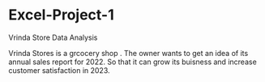 # Excel-Project-1
Vrinda Store Data Analysis

Vrinda Stores is a grcocery shop . The owner wants to get an idea of its annual sales report for 2022. So that it can grow its buisness and increase customer satisfaction in 2023.
